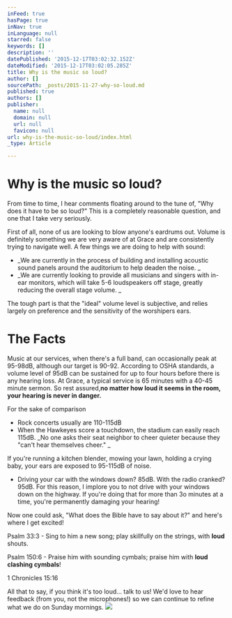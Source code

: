 ```yaml
---
inFeed: true
hasPage: true
inNav: true
inLanguage: null
starred: false
keywords: []
description: ''
datePublished: '2015-12-17T03:02:32.152Z'
dateModified: '2015-12-17T03:02:05.285Z'
title: Why is the music so loud?
author: []
sourcePath: _posts/2015-11-27-why-so-loud.md
published: true
authors: []
publisher:
  name: null
  domain: null
  url: null
  favicon: null
url: why-is-the-music-so-loud/index.html
_type: Article

---
```

# Why is the music so loud?

From time to time, I hear comments floating around to the tune of, "Why does it have to be so loud?"  This is a completely reasonable question, and one that I take very seriously. 

First of all, none of us are looking to blow anyone's eardrums out. Volume is definitely something we are very aware of at Grace and are consistently trying to navigate well.  A few things we are doing to help with sound:

* _We are currently in the process of building and installing acoustic sound panels around the auditorium to help deaden the noise.  _
* _We are currently looking to provide all musicians and singers with in-ear monitors, which will take 5-6 loudspeakers off stage, greatly reducing the overall stage volume.  _

The tough part is that the "ideal" volume level is subjective, and relies largely on preference and the sensitivity of the worshipers ears. 

# 

# The Facts

Music at our services, when there's a full band, can occasionally peak at 95-98dB, although our target is 90-92\. According to OSHA standards, a volume level of 95dB can be sustained for up to four hours before there is any hearing loss. At Grace, a typical service is 65 minutes with a 40-45 minute sermon. So rest assured,**no matter how loud it seems in the room, your hearing is never in danger.**

For the sake of comparison

* Rock concerts usually are 110-115dB
* When the Hawkeyes score a touchdown, the stadium can easily reach 115dB. _No one asks their seat neighbor to cheer quieter because they "can't hear themselves cheer." _

If you're running a kitchen blender, mowing your lawn, holding a crying baby, your ears are exposed to 95-115dB of noise.

* Driving your car with the windows down? 85dB.  With the radio cranked? 95dB.  For this reason, I implore you to not drive with your windows down on the highway.  If you're doing that for more than 3o minutes at a time, you're permanently damaging your hearing! 

Now one could ask, "What does the Bible have to say about it?" and here's where I get excited!  

Psalm 33:3 - Sing to him a new song; play skillfully on the strings, with **loud** shouts.

Psalm 150:6 - Praise him with sounding cymbals; praise him with **loud clashing cymbals**!

1 Chronicles 15:16

All that to say, if you think it's too loud... talk to us!  We'd love to hear feedback (from you, not the microphones!) so we can continue to refine what we do on Sunday mornings. ![](https://the-grid-user-content.s3-us-west-2.amazonaws.com/392c87a1-e03e-49db-bce4-ad34f28aa095.jpg)